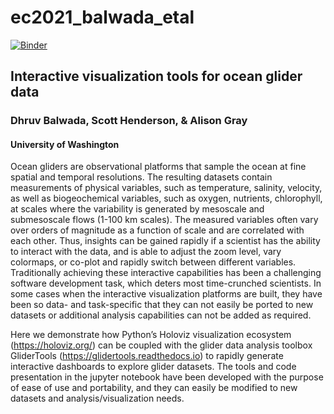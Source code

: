 # ec2021_balwada_etal

[![Binder](https://mybinder.org/badge_logo.svg)](https://mybinder.org/v2/gh/dhruvbalwada/ec2021_balwada_etal/HEAD?filepath=DB_01_Glider_Viz_Panel.ipynb)

## Interactive visualization tools for ocean glider data

### Dhruv Balwada, Scott Henderson, & Alison Gray
#### University of Washington

Ocean gliders are observational platforms that sample the ocean at fine spatial and temporal resolutions. The resulting datasets contain measurements of physical variables, such as temperature, salinity, velocity, as well as biogeochemical variables, such as oxygen, nutrients, chlorophyll, at scales where the variability is generated by mesoscale and submesoscale flows (1-100 km scales). The measured variables often vary over orders of magnitude as a function of scale and are correlated with each other. Thus, insights can be gained rapidly if a scientist has the ability to interact with the data, and is able to adjust the zoom level, vary colormaps, or co-plot and rapidly switch between different variables. Traditionally achieving these interactive capabilities has been a challenging software development task, which deters most time-crunched scientists. In some cases when the interactive visualization platforms are built, they have been so data- and task-specific that they can not easily be ported to new datasets or additional analysis capabilities can not be added as required. 

Here we demonstrate how Python’s Holoviz visualization ecosystem (https://holoviz.org/) can be coupled with the glider data analysis toolbox GliderTools (https://glidertools.readthedocs.io) to rapidly generate interactive dashboards to explore glider datasets. The tools and code presentation in the jupyter notebook have been developed with the purpose of ease of use and portability, and they can easily be modified to new datasets and analysis/visualization needs.
